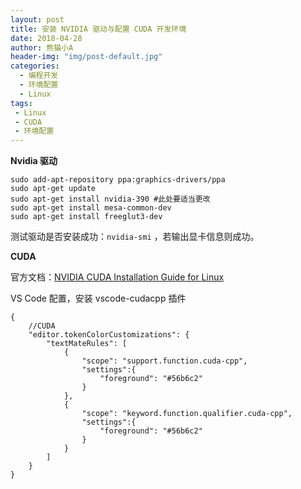 ```yaml
---
layout: post
title: 安装 NVIDIA 驱动与配置 CUDA 开发环境
date: 2018-04-28
author: 熊猫小A
header-img: "img/post-default.jpg"
categories: 
  - 编程开发
  - 环境配置
  - Linux
tags:
 - Linux
 - CUDA
 - 环境配置
---
```


**Nvidia 驱动**

```
sudo add-apt-repository ppa:graphics-drivers/ppa    
sudo apt-get update    
sudo apt-get install nvidia-390 #此处要适当更改  
sudo apt-get install mesa-common-dev    
sudo apt-get install freeglut3-dev 
```

测试驱动是否安装成功：`nvidia-smi` ，若输出显卡信息则成功。

**CUDA**

官方文档：[NVIDIA CUDA Installation Guide for Linux](https://docs.nvidia.com/cuda/cuda-installation-guide-linux/index.html#abstract)

VS Code 配置，安装 vscode-cudacpp 插件

```
{
    //CUDA
    "editor.tokenColorCustomizations": {
        "textMateRules": [
            {
                "scope": "support.function.cuda-cpp",
                "settings":{
                    "foreground": "#56b6c2"
                }
            },
            {
                "scope": "keyword.function.qualifier.cuda-cpp",
                "settings":{
                    "foreground": "#56b6c2"
                }
            }
        ]
    }
}
```


